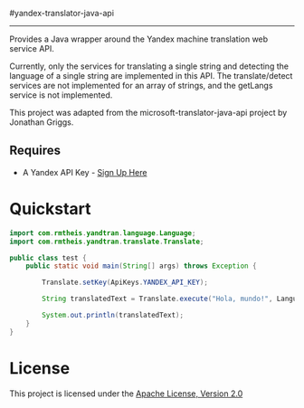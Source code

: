 #yandex-translator-java-api
* * *

Provides a Java wrapper around the Yandex machine translation web service API. 

Currently, only the services for translating a single string and detecting the language of a single string are implemented in this API. The translate/detect services are not implemented for an array of strings, and the getLangs service is not implemented.

This project was adapted from the microsoft-translator-java-api project by Jonathan Griggs.

## Requires

* A Yandex API Key - [Sign Up Here](http://api.yandex.com/translate/)

Quickstart
==========

```java
import com.rmtheis.yandtran.language.Language;
import com.rmtheis.yandtran.translate.Translate;

public class test {
    public static void main(String[] args) throws Exception {

        Translate.setKey(ApiKeys.YANDEX_API_KEY);

        String translatedText = Translate.execute("Hola, mundo!", Language.SPANISH, Language.ENGLISH);

        System.out.println(translatedText);
    }
}

```

License
=======

This project is licensed under the [Apache License, Version 2.0](http://www.apache.org/licenses/LICENSE-2.0.html)
